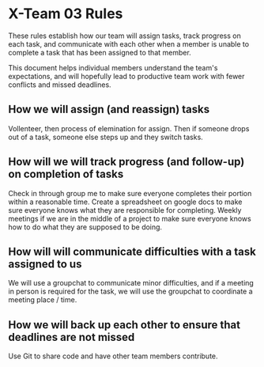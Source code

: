 # X-Team 03 Rules

These rules establish how our team will assign tasks,
track progress on each task, and communicate with each other 
when a member is unable to complete a task that has been assigned to that member.

This document helps individual members understand the team's expectations,
and will hopefully lead to productive team work with fewer conflicts
and missed deadlines.

## How we will assign (and reassign) tasks
Vollenteer, then process of elemination for assign. Then if someone drops out of a task, 
someone else steps up and they switch tasks.

## How will we will track progress (and follow-up) on completion of tasks
Check in through group me to make sure everyone completes their portion within a reasonable time. Create a spreadsheet on google docs to make sure everyone knows what they are responsible for completing. Weekly meetings if we are in the middle of a project to make sure everyone knows how to do what they are supposed to be doing.


## How will will communicate difficulties with a task assigned to us
We will use a groupchat to communicate minor difficulties, and if a meeting in person is required for the task, we will use the groupchat to coordinate a meeting place / time.


## How we will back up each other to ensure that deadlines are not missed
Use Git to share code and have other team members contribute.




